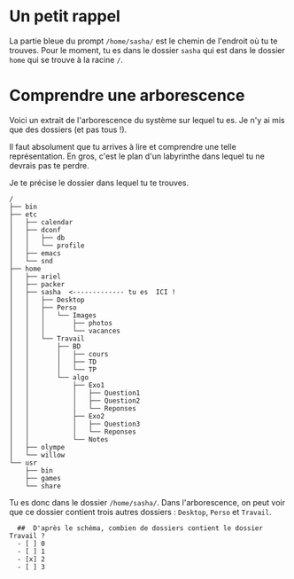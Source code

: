 # Un petit rappel

La partie bleue du prompt `/home/sasha/` est le chemin de l'endroit où tu te trouves. Pour le moment, tu es dans le dossier `sasha` qui est dans le dossier `home` qui se trouve à la racine `/`.


# Comprendre une arborescence

Voici un extrait de l'arborescence du système sur lequel tu es. Je n'y ai mis que des dossiers (et pas tous !).

Il faut absolument que tu arrives à lire et comprendre une telle représentation.
En gros, c'est le plan d'un labyrinthe dans lequel tu ne devrais pas te perdre.

Je te précise le dossier dans lequel tu te trouves.

```
/
├── bin
├── etc
│   ├── calendar
│   ├── dconf
│   │   ├── db
│   │   └── profile
│   ├── emacs
│   └── snd
├── home
│   ├── ariel
│   ├── packer
│   ├── sasha  <------------- tu es  ICI !
│   │   ├── Desktop
│   │   ├── Perso
│   │   │   └── Images
│   │   │       ├── photos
│   │   │       └── vacances
│   │   └── Travail
│   │       ├── BD
│   │       │   ├── cours
│   │       │   ├── TD
│   │       │   └── TP
│   │       └── algo
│   │           ├── Exo1
│   │           │   ├── Question1
│   │           │   ├── Question2
│   │           │   └── Reponses
│   │           ├── Exo2
│   │           │   ├── Question3
│   │           │   └── Reponses
│   │           └── Notes
│   ├── olympe
│   └── willow
└── usr
    ├── bin
    ├── games
    └── share
``` 

Tu es donc dans le dossier `/home/sasha/`.
Dans l'arborescence, on peut voir que ce dossier contient trois autres dossiers : `Desktop`, `Perso` et `Travail`.

```{quizdown} 
  ##  D'après le schéma, combien de dossiers contient le dossier Travail ?
  - [ ] 0
  - [ ] 1
  - [x] 2
  - [ ] 3
```


